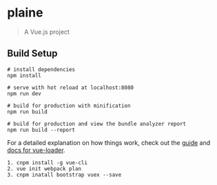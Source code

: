 # plaine

> A Vue.js project

## Build Setup

``` bash**
# install dependencies
npm install

# serve with hot reload at localhost:8080
npm run dev

# build for production with minification
npm run build

# build for production and view the bundle analyzer report
npm run build --report
```

For a detailed explanation on how things work, check out the [guide](http://vuejs-templates.github.io/webpack/) and [docs for vue-loader](http://vuejs.github.io/vue-loader).
```
1. cnpm install -g vue-cli
2. vue init webpack plan
3. cnpm inatall bootstrap vuex --save
```
